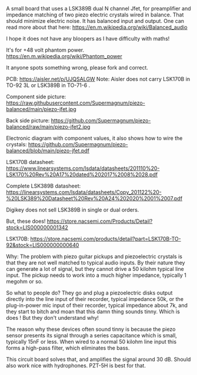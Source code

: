 
A small board that uses a LSK389B dual N channel Jfet, for preamplifier and impedance matching of two piezo electric crystals wired in balance.
That should minimize electric noise.
It has balanced input and output.
One can read more about that here:
https://en.m.wikipedia.org/wiki/Balanced_audio

I hope it does not have any bloopers as I have difficulty with maths!
 
It's for +48 volt phantom power.
https://en.m.wikipedia.org/wiki/Phantom_power

It anyone spots something wrong, please fork and correct.

PCB:
https://aisler.net/p/UJQSALGW
Note: Aisler does not carry LSK170B in  TO-92 3L or LSK389B in TO-71-6 .

Component side picture:
https://raw.githubusercontent.com/Supermagnum/piezo-balanced/main/piezo-jfet.jpg

Back side picture:
https://github.com/Supermagnum/piezo-balanced/raw/main/piezo-jfet2.jpg

Electronic diagram with component values, it also shows how to wire the crystals:
https://github.com/Supermagnum/piezo-balanced/blob/main/piezo-jfet.pdf

LSK170B datasheet:
https://www.linearsystems.com/lsdata/datasheets/201110%20-LSK170%20Rev%20A17%20dated%202017%2008%2028.pdf

Complete LSK389B datasheet:
https://linearsystems.com/lsdata/datasheets/Copy_201122%20-%20LSK389%20Datasheet%20Rev%20A24%202020%2001%2007.pdf

Digikey does not sell LSK389B in single or dual orders.

But, these does! 
https://store.nacsemi.com/Products/Detail?stock=LIS000000001342

LSK170B:
https://store.nacsemi.com/products/detail?part=LSK170B-TO-92&stock=LIS000000000640

Why: 
The problem with piezo guitar pickups and piezoelectric crystals is that they are not well matched to typical audio inputs.
By their nature they can generate a lot of signal, but they cannot drive a 50 kilohm typical line input. 
The pickup needs to work into a much higher impedance, typically 1 megohm or so.

So what to people do? 
They go and plug a piezoelectric disks output directly into the line input of their recorder, 
typical impedance 50k, or the plug-in-power mic input of their recorder, typical impedance about 7k,
and they start to bitch and moan that this damn thing sounds tinny. 
Which is does ! But they don't understand why!

The reason why these devices often sound tinny is because the piezo sensor 
presents its signal through a series capacitance which is small, typically 15nF or less. 
When wired to a normal 50 kilohm line input this forms a high-pass filter, which eliminates the bass.

This circuit board solves that, and amplifies the signal around 30 dB. 
Should also work nice with hydrophones.
PZT-5H is best for that.


